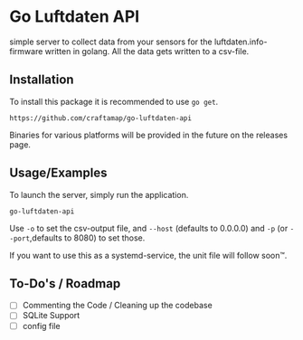 # Go Luftdaten API

simple server to collect data from your sensors for the luftdaten.info-firmware
 written in golang. All the data gets written to a csv-file.

## Installation

To install this package it is recommended to use `go get`.

```https://github.com/craftamap/go-luftdaten-api```

Binaries for various platforms will be provided in the future on the releases
 page.

## Usage/Examples

To launch the server, simply run the application.

```go-luftdaten-api```

Use `-o` to set the csv-output file, and `--host` (defaults to 0.0.0.0)
and `-p` (or `--port`,defaults to 8080) to set those.

If you want to use this as a systemd-service, the unit file will follow soon™.

## To-Do's / Roadmap

- [ ] Commenting the Code / Cleaning up the codebase
- [ ] SQLite Support
- [ ] config file
